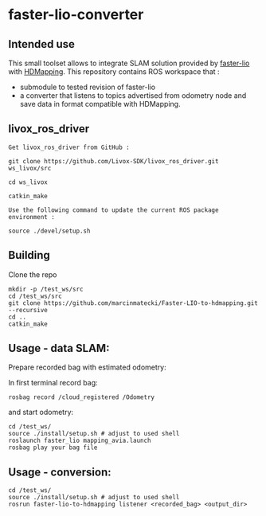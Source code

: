 # faster-lio-converter

## Intended use 

This small toolset allows to integrate SLAM solution provided by [faster-lio](https://github.com/gaoxiang12/faster-lio) with [HDMapping](https://github.com/MapsHD/HDMapping).
This repository contains ROS  workspace that :
  - submodule to tested revision of faster-lio
  - a converter that listens to topics advertised from odometry node and save data in format compatible with HDMapping.


## livox_ros_driver

```
Get livox_ros_driver from GitHub :

git clone https://github.com/Livox-SDK/livox_ros_driver.git ws_livox/src

cd ws_livox

catkin_make

Use the following command to update the current ROS package environment :

source ./devel/setup.sh
```

## Building

Clone the repo
```shell
mkdir -p /test_ws/src
cd /test_ws/src
git clone https://github.com/marcinmatecki/Faster-LIO-to-hdmapping.git --recursive
cd ..
catkin_make
```

## Usage - data SLAM:

Prepare recorded bag with estimated odometry:

In first terminal record bag:
```shell
rosbag record /cloud_registered /Odometry
```

and start odometry:
```shell 
cd /test_ws/
source ./install/setup.sh # adjust to used shell
roslaunch faster_lio mapping_avia.launch
rosbag play your bag file
```

## Usage - conversion:

```shell
cd /test_ws/
source ./install/setup.sh # adjust to used shell
rosrun faster-lio-to-hdmapping listener <recorded_bag> <output_dir>
```